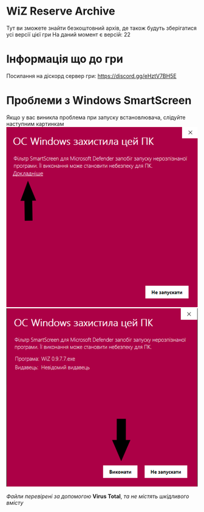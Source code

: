 ﻿# WiZ Reserve Archive
 Тут ви зможете знайти безкоштовний архів, де також будуть зберігатися усі версії цієї гри
 На даний момент є версій: 22
 # Інформація що до гри
 Посилання на діскорд сервер гри: https://discord.gg/eHztV7BH5E

 # Проблеми з Windows SmartScreen
 Якщо у вас виникла проблема при запуску встановлювача, слідуйте наступним картинкам
 ![Крок перший](https://github.com/Opentexnology/WiZ-Reserve-Archive/blob/main/tutorial-1.png)
 ![Крок другий](https://github.com/Opentexnology/WiZ-Reserve-Archive/blob/main/tutorial-2.png)
 
 *Файли перевірені за допомогою* **Virus Total**, *та не містять шкідливого вмісту*
